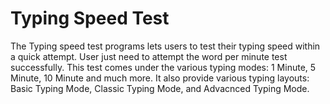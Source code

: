 # Typing Speed Test
  The Typing speed test programs lets users to test their typing speed within a quick attempt. User just need to attempt the word per minute test successfully.
  This test comes under the various typing modes: 1 Minute, 5 Minute, 10 Minute and much more. It also provide various typing layouts: Basic Typing Mode, Classic Typing Mode,
  and Advacnced Typing Mode.
